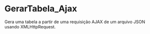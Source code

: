 # GerarTabela_Ajax

Gera uma tabela a partir de uma requisição AJAX de um arquivo JSON usando XMLHttpRequest.

